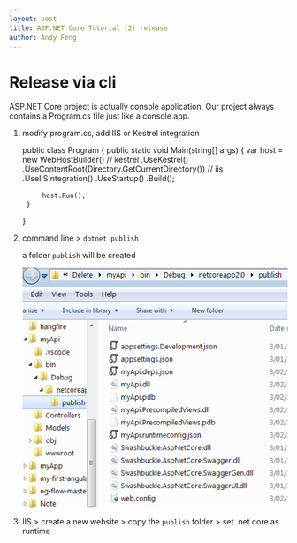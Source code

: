 ```yaml
---
layout: post
title: ASP.NET Core Tutorial (2) release
author: Andy Feng
---
```


# Release via cli #

ASP.NET Core project is actually console application. Our project always contains a Program.cs file just like a console app. 

1. modify program.cs, add IIS or Kestrel integration

	public class Program
	{
	    public static void Main(string[] args)
	    {
	        var host = new WebHostBuilder()
				// kestrel
	            .UseKestrel()
	            .UseContentRoot(Directory.GetCurrentDirectory())
				// iis
	            .UseIISIntegration()
	            .UseStartup()
	            .Build();
	
	        host.Run();
	    }
	}

1. command line > `dotnet publish`

	a folder `publish` will be created

	![](/images/posts/20180228-.netcore-webapi-18.png)

1. IIS > create a new website > copy the `publish` folder > set .net core as runtime